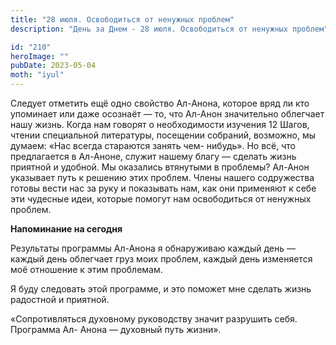 ```yaml
---
title: "28 июля. Освободиться от ненужных проблем"
description: "День за Днем - 28 июля. Освободиться от ненужных проблем"

id: "210"
heroImage: ""
pubDate: 2023-05-04
moth: "iyul"
---
```


Следует отметить ещё одно свойство Ал-Анона, которое вряд ли кто упоминает или
даже осознаёт — то, что Ал-Анон значительно облегчает нашу жизнь. Когда нам
говорят о необходимости изучения 12 Шагов, чтении специальной литературы,
посещении собраний, возможно, мы думаем: «Нас всегда стараются занять чем-
нибудь». Но всё, что предлагается в Ал-Аноне, служит нашему благу — сделать
жизнь приятной и удобной. Мы оказались втянутыми в проблемы? Ал-Анон указывает
путь к решению этих проблем. Члены нашего содружества готовы вести нас за руку
и показывать нам, как они применяют к себе эти чудесные идеи, которые помогут
нам освободиться от ненужных проблем.

**Напоминание на сегодня**

Результаты программы Ал-Анона я обнаруживаю каждый день — каждый день
облегчает груз моих проблем, каждый день изменяется моё отношение к этим
проблемам.

Я буду следовать этой программе, и это поможет мне сделать жизнь радостной и
приятной.

«Сопротивляться духовному руководству значит разрушить себя. Программа Ал-
Анона — духовный путь жизни».
